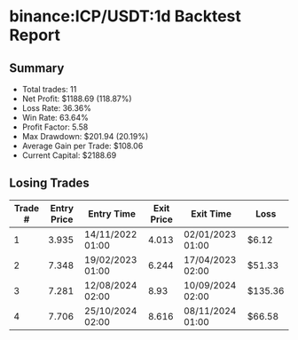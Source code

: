 # binance:ICP/USDT:1d Backtest Report

## Summary

- Total trades: 11
- Net Profit: $1188.69 (118.87%)
- Loss Rate: 36.36%
- Win Rate: 63.64%
- Profit Factor: 5.58
- Max Drawdown: $201.94 (20.19%)
- Average Gain per Trade: $108.06
- Current Capital: $2188.69

## Losing Trades

| Trade # | Entry Price | Entry Time | Exit Price | Exit Time | Loss |
|---------|-------------|------------|------------|-----------|------|
| 1 | 3.935 | 14/11/2022 01:00 | 4.013 | 02/01/2023 01:00 | $6.12 |
| 2 | 7.348 | 19/02/2023 01:00 | 6.244 | 17/04/2023 02:00 | $51.33 |
| 3 | 7.281 | 12/08/2024 02:00 | 8.93 | 10/09/2024 02:00 | $135.36 |
| 4 | 7.706 | 25/10/2024 02:00 | 8.616 | 08/11/2024 01:00 | $66.58 |

